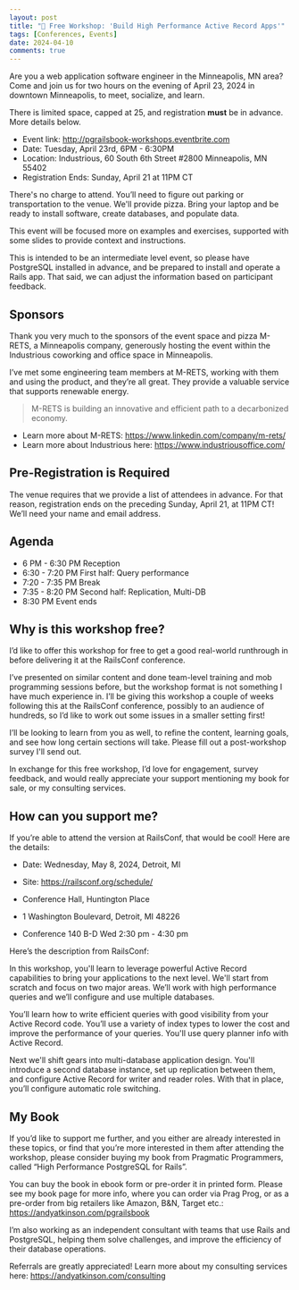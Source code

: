 ```yaml
---
layout: post
title: "📆 Free Workshop: 'Build High Performance Active Record Apps'"
tags: [Conferences, Events]
date: 2024-04-10
comments: true
---
```


Are you a web application software engineer in the Minneapolis, MN area? Come and join us for two hours on the evening of April 23, 2024 in downtown Minneapolis, to meet, socialize, and learn.

There is limited space, capped at 25, and registration **must** be in advance. More details below.

- Event link: <http://pgrailsbook-workshops.eventbrite.com>
- Date: Tuesday, April 23rd, 6PM - 6:30PM
- Location: Industrious, 60 South 6th Street #2800 Minneapolis, MN 55402
- Registration Ends: Sunday, April 21 at 11PM CT

There's no charge to attend. You’ll need to figure out parking or transportation to the venue. We'll provide pizza. Bring your laptop and be ready to install software, create databases, and populate data.

This event will be focused more on examples and exercises, supported with some slides to provide context and instructions.

This is intended to be an intermediate level event, so please have PostgreSQL installed in advance, and be prepared to install and operate a Rails app. That said, we can adjust the information based on participant feedback.

## Sponsors

Thank you very much to the sponsors of the event space and pizza M-RETS, a Minneapolis company, generously hosting the event within the Industrious coworking and office space in Minneapolis.

I’ve met some engineering team members at M-RETS, working with them and using the product, and they’re all great. They provide a valuable service that supports renewable energy.

> M-RETS is building an innovative and efficient path to a decarbonized economy.

- Learn more about M-RETS: <https://www.linkedin.com/company/m-rets/>
- Learn more about Industrious here: <https://www.industriousoffice.com/>


## Pre-Registration is Required

The venue requires that we provide a list of attendees in advance. For that reason, registration ends on the preceding Sunday, April 21, at 11PM CT! We’ll need your name and email address.

## Agenda

- 6 PM - 6:30 PM Reception
- 6:30 - 7:20 PM First half: Query performance
- 7:20 - 7:35 PM Break
- 7:35 - 8:20 PM Second half: Replication, Multi-DB
- 8:30 PM Event ends

## Why is this workshop free?

I’d like to offer this workshop for free to get a good real-world runthrough in before delivering it at the RailsConf conference.

I’ve presented on similar content and done team-level training and mob programming sessions before, but the workshop format is not something I have much experience in. I’ll be giving this workshop a couple of weeks following this at the RailsConf conference, possibly to an audience of hundreds, so I’d like to work out some issues in a smaller setting first!

I’ll be looking to learn from you as well, to refine the content, learning goals, and see how long certain sections will take. Please fill out a post-workshop survey I'll send out.

In exchange for this free workshop, I’d love for engagement, survey feedback, and would really appreciate your support mentioning my book for sale, or my consulting services.

## How can you support me?

If you’re able to attend the version at RailsConf, that would be cool! Here are the details:

- Date: Wednesday, May 8, 2024, Detroit, MI
- Site: <https://railsconf.org/schedule/>

- Conference Hall, Huntington Place
- 1 Washington Boulevard, Detroit, MI 48226
- Conference 140 B-D Wed 2:30 pm - 4:30 pm

Here’s the description from RailsConf:

In this workshop, you'll learn to leverage powerful Active Record capabilities to bring your applications to the next level. We'll start from scratch and focus on two major areas. We’ll work with high performance queries and we’ll configure and use multiple databases.

You’ll learn how to write efficient queries with good visibility from your Active Record code. You’ll use a variety of index types to lower the cost and improve the performance of your queries. You'll use query planner info with Active Record.

Next we'll shift gears into multi-database application design. You'll introduce a second database instance, set up replication between them, and configure Active Record for writer and reader roles. With that in place, you’ll configure automatic role switching.


## My Book

If you’d like to support me further, and you either are already interested in these topics, or find that you’re more interested in them after attending the workshop, please consider buying my book from Pragmatic Programmers, called “High Performance PostgreSQL for Rails”.

You can buy the book in ebook form or pre-order it in printed form. Please see my book page for more info, where you can order via Prag Prog, or as a pre-order from big retailers like Amazon, B&N, Target etc.: <https://andyatkinson.com/pgrailsbook>

I’m also working as an independent consultant with teams that use Rails and PostgreSQL, helping them solve challenges, and improve the efficiency of their database operations.

Referrals are greatly appreciated! Learn more about my consulting services here: <https://andyatkinson.com/consulting>
